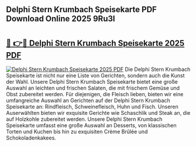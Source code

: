 ## Delphi Stern Krumbach Speisekarte PDF Download Online 2025 9Ru3I

# <h2><a href="http://gc8dgnm.nevu.top/?p=Delphi+Stern+Krumbach+Speisekarte">🔗 👉🔴 Delphi Stern Krumbach Speisekarte 2025 PDF</a></h2>

[![Delphi Stern Krumbach Speisekarte 2025 PDF](https://i.imgur.com/dBaPXMq.png)](http://gc8dgnm.nevu.top/?p=Delphi+Stern+Krumbach+Speisekarte)
Die Delphi Stern Krumbach Speisekarte ist nicht nur eine Liste von Gerichten, sondern auch die Kunst der Wahl. Unsere Delphi Stern Krumbach Speisekarte bietet eine große Auswahl an leichten und frischen Salaten, die mit frischem Gemüse und Obst zubereitet werden. Für diejenigen, die Fleisch lieben, bieten wir eine umfangreiche Auswahl an Gerichten auf der Delphi Stern Krumbach Speisekarte an: Rindfleisch, Schweinefleisch, Huhn und Fisch. Unseren Auserwählten bieten wir exquisite Gerichte wie Schaschlik und Steak an, die auf Holzkohle zubereitet werden. Unsere Delphi Stern Krumbach Speisekarte umfasst eine große Auswahl an Desserts, von klassischen Torten und Kuchen bis hin zu exquisiten Crème Brûlée und Schokoladenkakees.
